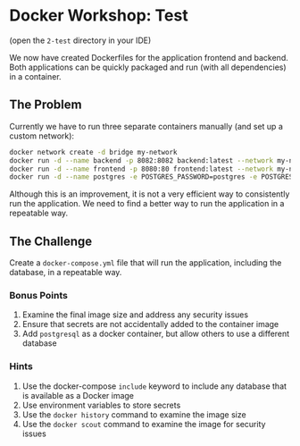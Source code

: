 # Docker Workshop: Test

(open the `2-test` directory in your IDE)

We now have created Dockerfiles for the application frontend and backend. Both applications can be quickly packaged and run (with all dependencies) in a container.

## The Problem

Currently we have to run three separate containers manually (and set up a custom network):

```bash
docker network create -d bridge my-network
docker run -d --name backend -p 8082:8082 backend:latest --network my-network
docker run -d --name frontend -p 8080:80 frontend:latest --network my-network
docker run -d --name postgres -e POSTGRES_PASSWORD=postgres -e POSTGRES_USER=postgres -e POSTGRES_DB=studentdb -p 5432:5432 postgres:17-alpine --network my-network
```

Although this is an improvement, it is not a very efficient way to consistently run the application. We need to find a better way to run the application in a repeatable way.

## The Challenge

Create a `docker-compose.yml` file that will run the application, including the database, in a repeatable way.

### Bonus Points

1. Examine the final image size and address any security issues
2. Ensure that secrets are not accidentally added to the container image
3. Add `postgresql` as a docker container, but allow others to use a different database

### Hints

1. Use the docker-compose `include` keyword to include any database that is available as a Docker image
2. Use environment variables to store secrets
3. Use the `docker history` command to examine the image size
4. Use the `docker scout` command to examine the image for security issues








